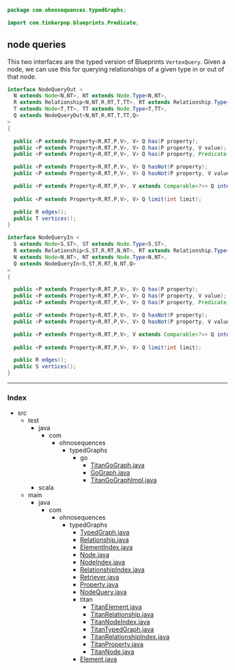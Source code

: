 
```java
package com.ohnosequences.typedGraphs;

import com.tinkerpop.blueprints.Predicate;
```


## node queries

This two interfaces are the typed version of Blueprints `VertexQuery`. Given a node, we can use this for querying relationships of a given type in or out of that node.


```java
interface NodeQueryOut < 
  N extends Node<N,NT>, NT extends Node.Type<N,NT>,
  R extends Relationship<N,NT,R,RT,T,TT>, RT extends Relationship.Type<N,NT,R,RT,T,TT>,
  T extends Node<T,TT>, TT extends Node.Type<T,TT>,
  Q extends NodeQueryOut<N,NT,R,RT,T,TT,Q>
>
{

  public <P extends Property<R,RT,P,V>, V> Q has(P property);
  public <P extends Property<R,RT,P,V>, V> Q has(P property, V value);
  public <P extends Property<R,RT,P,V>, V> Q has(P property, Predicate predicate, V value);

  public <P extends Property<R,RT,P,V>, V> Q hasNot(P property);
  public <P extends Property<R,RT,P,V>, V> Q hasNot(P property, V value);

  public <P extends Property<R,RT,P,V>, V extends Comparable<?>> Q interval(P property, V startValue, V endValue);
  
  public <P extends Property<R,RT,P,V>, V> Q limit(int limit);

  public R edges();
  public T vertices();
}

interface NodeQueryIn < 
  S extends Node<S,ST>, ST extends Node.Type<S,ST>,
  R extends Relationship<S,ST,R,RT,N,NT>, RT extends Relationship.Type<S,ST,R,RT,N,NT>,
  N extends Node<N,NT>, NT extends Node.Type<N,NT>,
  Q extends NodeQueryIn<S,ST,R,RT,N,NT,Q>
>
{

  public <P extends Property<R,RT,P,V>, V> Q has(P property);
  public <P extends Property<R,RT,P,V>, V> Q has(P property, V value);
  public <P extends Property<R,RT,P,V>, V> Q has(P property, Predicate predicate, V value);

  public <P extends Property<R,RT,P,V>, V> Q hasNot(P property);
  public <P extends Property<R,RT,P,V>, V> Q hasNot(P property, V value);

  public <P extends Property<R,RT,P,V>, V extends Comparable<?>> Q interval(P property, V startValue, V endValue);
  
  public <P extends Property<R,RT,P,V>, V> Q limit(int limit);

  public R edges();
  public S vertices();
}


```


------

### Index

+ src
  + test
    + java
      + com
        + ohnosequences
          + typedGraphs
            + go
              + [TitanGoGraph.java][test/java/com/ohnosequences/typedGraphs/go/TitanGoGraph.java]
              + [GoGraph.java][test/java/com/ohnosequences/typedGraphs/go/GoGraph.java]
              + [TitanGoGraphImpl.java][test/java/com/ohnosequences/typedGraphs/go/TitanGoGraphImpl.java]
    + scala
  + main
    + java
      + com
        + ohnosequences
          + typedGraphs
            + [TypedGraph.java][main/java/com/ohnosequences/typedGraphs/TypedGraph.java]
            + [Relationship.java][main/java/com/ohnosequences/typedGraphs/Relationship.java]
            + [ElementIndex.java][main/java/com/ohnosequences/typedGraphs/ElementIndex.java]
            + [Node.java][main/java/com/ohnosequences/typedGraphs/Node.java]
            + [NodeIndex.java][main/java/com/ohnosequences/typedGraphs/NodeIndex.java]
            + [RelationshipIndex.java][main/java/com/ohnosequences/typedGraphs/RelationshipIndex.java]
            + [Retriever.java][main/java/com/ohnosequences/typedGraphs/Retriever.java]
            + [Property.java][main/java/com/ohnosequences/typedGraphs/Property.java]
            + [NodeQuery.java][main/java/com/ohnosequences/typedGraphs/NodeQuery.java]
            + titan
              + [TitanElement.java][main/java/com/ohnosequences/typedGraphs/titan/TitanElement.java]
              + [TitanRelationship.java][main/java/com/ohnosequences/typedGraphs/titan/TitanRelationship.java]
              + [TitanNodeIndex.java][main/java/com/ohnosequences/typedGraphs/titan/TitanNodeIndex.java]
              + [TitanTypedGraph.java][main/java/com/ohnosequences/typedGraphs/titan/TitanTypedGraph.java]
              + [TitanRelationshipIndex.java][main/java/com/ohnosequences/typedGraphs/titan/TitanRelationshipIndex.java]
              + [TitanProperty.java][main/java/com/ohnosequences/typedGraphs/titan/TitanProperty.java]
              + [TitanNode.java][main/java/com/ohnosequences/typedGraphs/titan/TitanNode.java]
            + [Element.java][main/java/com/ohnosequences/typedGraphs/Element.java]

[test/java/com/ohnosequences/typedGraphs/go/TitanGoGraph.java]: ../../../../../test/java/com/ohnosequences/typedGraphs/go/TitanGoGraph.java.md
[test/java/com/ohnosequences/typedGraphs/go/GoGraph.java]: ../../../../../test/java/com/ohnosequences/typedGraphs/go/GoGraph.java.md
[test/java/com/ohnosequences/typedGraphs/go/TitanGoGraphImpl.java]: ../../../../../test/java/com/ohnosequences/typedGraphs/go/TitanGoGraphImpl.java.md
[main/java/com/ohnosequences/typedGraphs/TypedGraph.java]: TypedGraph.java.md
[main/java/com/ohnosequences/typedGraphs/Relationship.java]: Relationship.java.md
[main/java/com/ohnosequences/typedGraphs/ElementIndex.java]: ElementIndex.java.md
[main/java/com/ohnosequences/typedGraphs/Node.java]: Node.java.md
[main/java/com/ohnosequences/typedGraphs/NodeIndex.java]: NodeIndex.java.md
[main/java/com/ohnosequences/typedGraphs/RelationshipIndex.java]: RelationshipIndex.java.md
[main/java/com/ohnosequences/typedGraphs/Retriever.java]: Retriever.java.md
[main/java/com/ohnosequences/typedGraphs/Property.java]: Property.java.md
[main/java/com/ohnosequences/typedGraphs/NodeQuery.java]: NodeQuery.java.md
[main/java/com/ohnosequences/typedGraphs/titan/TitanElement.java]: titan/TitanElement.java.md
[main/java/com/ohnosequences/typedGraphs/titan/TitanRelationship.java]: titan/TitanRelationship.java.md
[main/java/com/ohnosequences/typedGraphs/titan/TitanNodeIndex.java]: titan/TitanNodeIndex.java.md
[main/java/com/ohnosequences/typedGraphs/titan/TitanTypedGraph.java]: titan/TitanTypedGraph.java.md
[main/java/com/ohnosequences/typedGraphs/titan/TitanRelationshipIndex.java]: titan/TitanRelationshipIndex.java.md
[main/java/com/ohnosequences/typedGraphs/titan/TitanProperty.java]: titan/TitanProperty.java.md
[main/java/com/ohnosequences/typedGraphs/titan/TitanNode.java]: titan/TitanNode.java.md
[main/java/com/ohnosequences/typedGraphs/Element.java]: Element.java.md